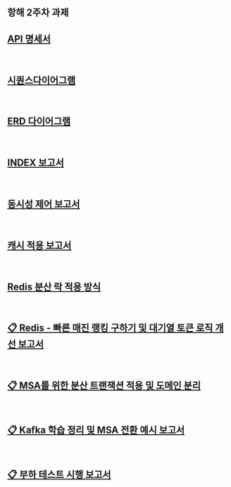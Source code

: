 ## 항해 2주차 과제

## [API 명세서](docs/API%20%EB%AA%85%EC%84%B8%EC%84%9C.md)

<br>

## [시퀀스다이어그램](docs/%EC%8B%9C%ED%80%80%EC%8A%A4%EB%8B%A4%EC%9D%B4%EC%96%B4%EA%B7%B8%EB%9E%A8.md)

<br>

## [ERD 다이어그램](https://github.com/user-attachments/assets/b5a70a4b-a3ad-4212-a22b-731953b912a9)

<br>

## [INDEX 보고서](https://tame-board-bb2.notion.site/4-1d89bafd176180f5a66ae4ccede0c5b7?pvs=4)

<br>

## [동시성 제어 보고서](https://tame-board-bb2.notion.site/5-1de9bafd17618022aef3ca3fbdfb53c5)

<br>

## [캐시 적용 보고서](https://tame-board-bb2.notion.site/6-1ed9bafd176180449371db0c51b6c7d3?pvs=4)

<br>

## [Redis 분산 락 적용 방식](https://tame-board-bb2.notion.site/Redis-1e39bafd1761802ebaf2c750bedfdc5f?source=copy_link)

<br>

## [📋 Redis - 빠른 매진 랭킹 구하기  및 대기열 토큰 로직 개선 보고서](https://tame-board-bb2.notion.site/7-1f49bafd176180f89a91de4df776349b?pvs=4)

<br>

## [📋 MSA를 위한 분산 트랜잭션 적용 및 도메인 분리](https://tame-board-bb2.notion.site/8-1fb9bafd17618079894affa09a709316?pvs=4)

<br>

## [📋 Kafka 학습 정리 및 MSA 전환 예시 보고서](https://tame-board-bb2.notion.site/9-2029bafd176180c3a3e9e4daa7a3509a?pvs=4)

<br>

## [📋 부하 테스트 시행 보고서](https://tame-board-bb2.notion.site/10-2069bafd176180ae94c7f2d850b8c298?source=copy_link)
